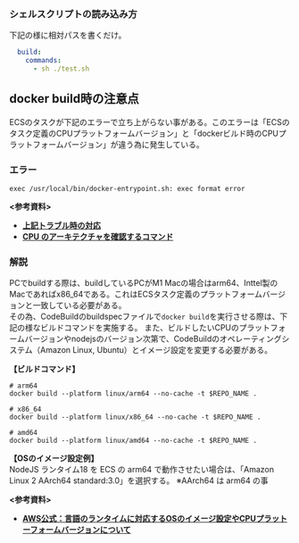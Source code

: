 
### シェルスクリプトの読み込み方
下記の様に相対パスを書くだけ。

```yaml
  build:
    commands:
      - sh ./test.sh
```

## docker build時の注意点
ECSのタスクが下記のエラーで立ち上がらない事がある。このエラーは「ECSのタスク定義のCPUプラットフォームバージョン」と「dockerビルド時のCPUプラットフォームバージョン」が違う為に発生している。  

### エラー
```
exec /usr/local/bin/docker-entrypoint.sh: exec format error
```

**<参考資料>**  
- [**上記トラブル時の対応**](https://qiita.com/OmeletteCurry19/items/fd057a7448aa3072fd1e)
- [**CPU のアーキテクチャを確認するコマンド**](https://zenn.dev/suzuki_hoge/books/2021-12-m1-docker-5ac3fe0b1c05de/viewer/2-arm)

### 解説
PCでbuildする際は、buildしているPCがM1 Macの場合はarm64、Inttel製のMacであればx86_64である。これはECSタスク定義のプラットフォームバージョンと一致している必要がある。  
その為、CodeBuildのbuildspecファイルで```docker build```を実行させる際は、下記の様なビルドコマンドを実施する。
また、ビルドしたいCPUのプラットフォームバージョンやnodejsのバージョン次第で、CodeBuildのオペレーティングシステム（Amazon Linux, Ubuntu）とイメージ設定を変更する必要がある。  

**【ビルドコマンド】**  
```
# arm64
docker build --platform linux/arm64 --no-cache -t $REPO_NAME .

# x86_64
docker build --platform linux/x86_64 --no-cache -t $REPO_NAME .

# amd64
docker build --platform linux/amd64 --no-cache -t $REPO_NAME .
```

**【OSのイメージ設定例】**  
NodeJS ランタイム18 を ECS の arm64 で動作させたい場合は、「Amazon Linux 2 AArch64 standard:3.0」を選択する。
※AArch64 は arm64 の事


**<参考資料>**  
- [**AWS公式：言語のランタイムに対応するOSのイメージ設定やCPUプラットーフォームバージョンについて**](https://docs.aws.amazon.com/ja_jp/codebuild/latest/userguide/available-runtimes.html)

